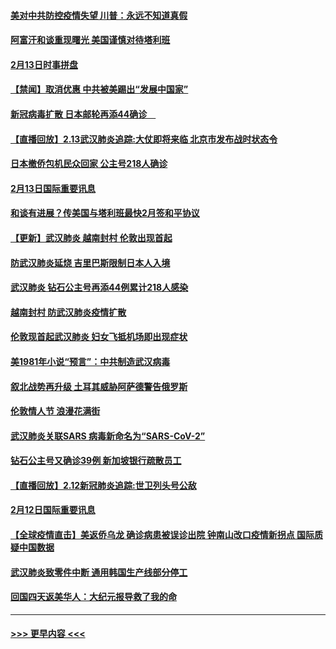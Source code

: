 #### [美对中共防控疫情失望 川普：永远不知道真假](../pages/prog202/a102776836.md?t=02141044) 
#### [阿富汗和谈重现曙光 美国谨慎对待塔利班](../pages/prog202/a102776748.md?t=02141044) 
#### [2月13日时事拼盘](../pages/prog202/a102776689.md?t=02141044) 
#### [【禁闻】取消优惠 中共被美踢出“发展中国家”](../pages/prog202/a102776670.md?t=02141044) 
#### [新冠病毒扩散 日本邮轮再添44确诊　](../pages/prog202/a102776518.md?t=02141044) 
#### [【直播回放】2.13武汉肺炎追踪:大仗即将来临 北京市发布战时状态令](../pages/prog202/a102776399.md?t=02141044) 
#### [日本撤侨包机民众回家 公主号218人确诊](../pages/prog202/a102776346.md?t=02141044) 
#### [2月13日国际重要讯息](../pages/prog202/a102776339.md?t=02141044) 
#### [和谈有进展？传美国与塔利班最快2月签和平协议](../pages/prog202/a102776291.md?t=02141044) 
#### [【更新】武汉肺炎 越南封村 伦敦出现首起](../pages/prog202/a102770740.md?t=02141044) 
#### [防武汉肺炎延烧 吉里巴斯限制日本人入境](../pages/prog202/a102776276.md?t=02141044) 
#### [武汉肺炎 钻石公主号再添44例累计218人感染](../pages/prog202/a102776089.md?t=02141044) 
#### [越南封村 防武汉肺炎疫情扩散](../pages/prog202/a102776214.md?t=02141044) 
#### [伦敦现首起武汉肺炎 妇女飞抵机场即出现症状](../pages/prog202/a102776031.md?t=02141044) 
#### [美1981年小说“预言”：中共制造武汉病毒](../pages/prog202/a102775980.md?t=02141044) 
#### [叙北战势再升级 土耳其威胁阿萨德警告俄罗斯](../pages/prog202/a102775904.md?t=02141044) 
#### [伦敦情人节 浪漫花满街](../pages/prog202/a102775786.md?t=02141044) 
#### [武汉肺炎关联SARS 病毒新命名为“SARS-CoV-2”](../pages/prog202/a102775719.md?t=02141044) 
#### [钻石公主号又确诊39例 新加坡银行疏散员工](../pages/prog202/a102775691.md?t=02141044) 
#### [【直播回放】2.12新冠肺炎追踪:世卫列头号公敌](../pages/prog202/a102775541.md?t=02141044) 
#### [2月12日国际重要讯息](../pages/prog202/a102775437.md?t=02141044) 
#### [【全球疫情直击】美返侨乌龙 确诊病患被误诊出院 钟南山改口疫情新拐点 国际质疑中国数据](../pages/prog202/a102775378.md?t=02141044) 
#### [武汉肺炎致零件中断 通用韩国生产线部分停工](../pages/prog202/a102775365.md?t=02141044) 
#### [回国四天返美华人：大纪元报导救了我的命](../pages/prog202/a102775342.md?t=02141044) 

----
#### [ >>> 更早内容 <<< ](../indexes/prog202-earlier.md)
